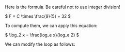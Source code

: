 Here is the formula.
Be careful not to use integer division!

$ F = C \times \frac{9}{5} + 32 $

To compute them, we can apply this equation:

$ \log_2 x = \frac{log_e x}{log_e 2} $

We can modify the loop as follows: